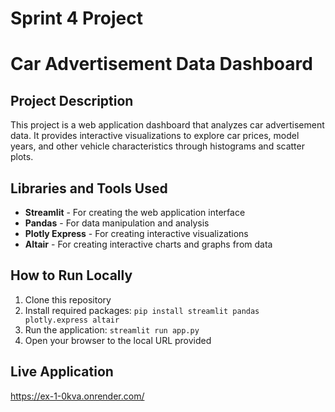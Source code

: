 # Sprint 4 Project
# Car Advertisement Data Dashboard

## Project Description
This project is a web application dashboard that analyzes car advertisement data. It provides interactive visualizations to explore car prices, model years, and other vehicle characteristics through histograms and scatter plots.

## Libraries and Tools Used
- **Streamlit** - For creating the web application interface
- **Pandas** - For data manipulation and analysis  
- **Plotly Express** - For creating interactive visualizations
- **Altair** - For creating interactive charts and graphs from data

## How to Run Locally
1. Clone this repository
2. Install required packages: `pip install streamlit pandas plotly.express altair`
3. Run the application: `streamlit run app.py`
4. Open your browser to the local URL provided

## Live Application
https://ex-1-0kva.onrender.com/

